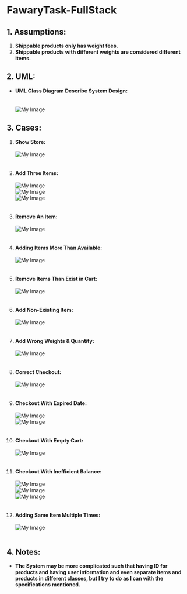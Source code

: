 # FawaryTask-FullStack

## 1. Assumptions:
  <ol>
     <li><b>Shippable products only has weight fees.</b></li>
     <li><b>Shippable products with different weights are considered different items.</b></li>
  </ol>

## 2. UML:
  <ul>
     <b><li>UML Class Diagram Describe System Design:</li></b>
    <br><br><img src="Images/UML.JPG" alt="My Image">
  </ul>

## 3. Cases:
  <ol>
     <li><b>Show Store:</b><br><br><img src="Images/Case1.JPG" alt="My Image"></li><br><br>
     <b><li>Add Three Items:</b><br><br><img src="Images/Case2-1.JPG" alt="My Image"><br><img src="Images/Case2-2.JPG" alt="My Image"><br><img src="Images/Case2-3.JPG" alt="My Image"></li><br><br>
     <b><li>Remove An Item:</b><br><br><img src="Images/Case3.JPG" alt="My Image"></li><br><br>
     <b><li>Adding Items More Than Available:</b><br><br><img src="Images/Case4.JPG" alt="My Image"></li><br><br>
     <b><li>Remove Items Than Exist in Cart:</b><br><br><img src="Images/Case5.JPG" alt="My Image"></li><br><br>
     <b><li>Add Non-Existing Item:</b><br><br><img src="Images/Case6.JPG" alt="My Image"></li><br><br>
     <b><li>Add Wrong Weights & Quantity:</b><br><br><img src="Images/Case7.JPG" alt="My Image"></li><br><br>
     <b><li>Correct Checkout:</b><br><br><img src="Images/Case8.JPG" alt="My Image"></li><br><br>
     <b><li>Checkout With Expired Date:</b><br><br><img src="Images/Case9-1.JPG" alt="My Image"><br><img src="Images/Case9-2.JPG" alt="My Image"></li><br><br>
     <b><li>Checkout With Empty Cart:</b><br><br><img src="Images/Case10.JPG" alt="My Image"></li><br><br>
     <b><li>Checkout With Inefficient Balance:</b><br><br><img src="Images/Case11-1.JPG" alt="My Image"><br><img src="Images/Case11-2.JPG" alt="My Image"><br><img src="Images/Case11-3.JPG" alt="My Image"></li><br><br>
     <b><li>Adding Same Item Multiple Times:</b><br><br><img src="Images/Case12.JPG" alt="My Image"></li><br>
  </ol>

## 4. Notes:
 <ul>
     <b><li>The System may be more complicated such that having ID for products and having user information and even separate items and products in different classes, but I try to do as I can with the specifications mentioned.</li></b>
  </ul>
